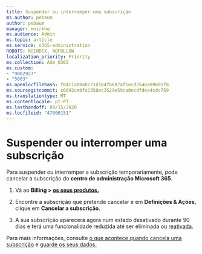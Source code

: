 ```yaml
---
title: Suspender ou interromper uma subscrição
ms.author: pebaum
author: pebaum
manager: mnirkhe
ms.audience: Admin
ms.topic: article
ms.service: o365-administration
ROBOTS: NOINDEX, NOFOLLOW
localization_priority: Priority
ms.collection: Adm_O365
ms.custom:
- "9002927"
- "5603"
ms.openlocfilehash: f04c1a88a0c21d164fb687af1ecd2546a89601f8
ms.sourcegitcommit: c6692ce0fa1358ec3529e59ca0ecdfdea4cdc759
ms.translationtype: MT
ms.contentlocale: pt-PT
ms.lasthandoff: 09/15/2020
ms.locfileid: "47800151"
---
```

# <a name="suspend-or-pause-a-subscription"></a>Suspender ou interromper uma subscrição

Para suspender ou interromper a subscrição temporariamente, pode cancelar a subscrição do **centro de administração Microsoft 365**.

1. Vá ao **Billing > [os seus produtos.](https://go.microsoft.com/fwlink/p/?linkid=842054)**

2. Encontre a subscrição que pretende cancelar e em **Definições & Ações,** clique em **Cancelar a subscrição**.

3. A sua subscrição aparecerá agora num estado desativado durante 90 dias e terá uma funcionalidade reduzida até ser eliminada ou [reativada.](https://docs.microsoft.com/microsoft-365/commerce/subscriptions/reactivate-your-subscription?view=o365-worldwide)

Para mais informações, consulte [o que acontece quando cancela uma subscrição](https://docs.microsoft.com/microsoft-365/commerce/subscriptions/cancel-your-subscription?view=o365-worldwide#what-happens-when-you-cancel-a-subscription) e [guarde os seus dados.](https://go.microsoft.com/fwlink/p/?linkid=842054)
